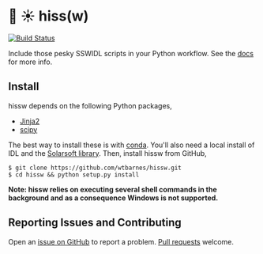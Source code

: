# :snake: :sunny: hiss(w)
[![Build Status](https://travis-ci.org/wtbarnes/hissw.svg?branch=master)](https://travis-ci.org/wtbarnes/hissw)

Include those pesky SSWIDL scripts in your Python workflow. See the [docs](https://wtbarnes.github.io/hissw/) for more info.

## Install
hissw depends on the following Python packages,

* [Jinja2](http://jinja.pocoo.org/docs/dev/)
* [scipy](https://docs.scipy.org/doc/)

The best way to install these is with [conda](https://www.anaconda.com/download/). You'll also need a local install of IDL and the [Solarsoft library](http://www.lmsal.com/solarsoft/). Then, install hissw from GitHub,

```shell
$ git clone https://github.com/wtbarnes/hissw.git
$ cd hissw && python setup.py install
```

**Note: hissw relies on executing several shell commands in the background and as a consequence Windows is not supported.** 

## Reporting Issues and Contributing
Open an [issue on GitHub](https://github.com/wtbarnes/hissw/issues) to report a problem. [Pull requests](https://github.com/wtbarnes/hissw/pulls) welcome.
